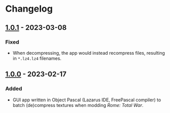 # Changelog

## [1.0.1] - 2023-03-08

### Fixed

- When decompressing, the app would instead recompress files, resulting in `*.lz4.lz4` filenames.

## [1.0.0] - 2023-02-17

### Added

- GUI app written in Object Pascal (Lazarus IDE, FreePascal compiler) to batch (de)compress textures when modding _Rome: Total War_.

[1.0.1]: https://gitlab.com/eb-online/tools/rometextools/-/compare/v1.0.0...v1.0.1
[1.0.0]: https://gitlab.com/eb-online/tools/rometextools/-/releases/v1.0.0
